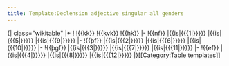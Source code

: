 ```yaml
---
title: Template:Declension adjective singular all genders
---
```


{| class="wikitable"
|+
!
!{{kk}}
!{{kvk}}
!{{hk}}
|-
!{{nf}}
|{{is|{{{1|}}}}}
|{{is|{{{5|}}}}}
|{{is|{{{9|}}}}}
|-
!{{þf}}
|{{is|{{{2|}}}}}
|{{is|{{{6|}}}}}
|{{is|{{{10|}}}}}
|-
!{{þgf}}
|{{is|{{{3|}}}}}
|{{is|{{{7|}}}}}
|{{is|{{{11|}}}}}
|-
!{{ef}}
|{{is|{{{4|}}}}}
|{{is|{{{8|}}}}}
|{{is|{{{12|}}}}}
|}<noinclude>[[Category:Table templates]]</noinclude>